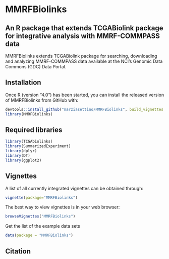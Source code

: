 
<!-- README.md is generated from README.Rmd. Please edit that file -->

# MMRFBiolinks

## An R package that extends TCGABiolink package for integrative analysis with MMRF-COMMPASS data

<!-- badges: start -->

<!-- badges: end -->

MMRFBiolinks extends TCGABiolink package for searching, downloading and
analyzing MMRF-COMMPASS data available at the NCI’s Genomic Data Commons
(GDC) Data Portal.

## Installation

Once R (version “4.0”) has been started, you can install the released
version of MMRFBiolinks from GitHub with:

``` r
devtools::install_github("marziasettino/MMRFBiolinks", build_vignettes = TRUE)
library(MMRFBiolinks)
```

## Required libraries

``` r
library(TCGAbiolinks)
library(SummarizedExperiment)
library(dplyr)
library(DT)
library(ggplot2)
```

## Vignettes

A list of all currently integrated vignettes can be obtained through:

``` r
vignette(package="MMRFBiolinks")
```

The best way to view vignettes is in your web browser:

``` r
browseVignettes("MMRFBiolinks")
```

Get the list of the example data sets

``` r
data(package = "MMRFBiolinks")
```

## Citation
